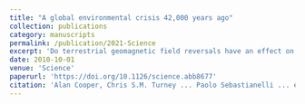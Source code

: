 ```yaml
---
title: "A global environmental crisis 42,000 years ago"
collection: publications
category: manuscripts
permalink: /publication/2021-Science
excerpt: 'Do terrestrial geomagnetic field reversals have an effect on Earth's climate?'
date: 2010-10-01
venue: 'Science'
paperurl: 'https://doi.org/10.1126/science.abb8677'
citation: 'Alan Cooper, Chris S.M. Turney ... Paolo Sebastianelli ... et al. ,A global environmental crisis 42,000 years ago.Science371,811-818(2021)'
---
```


